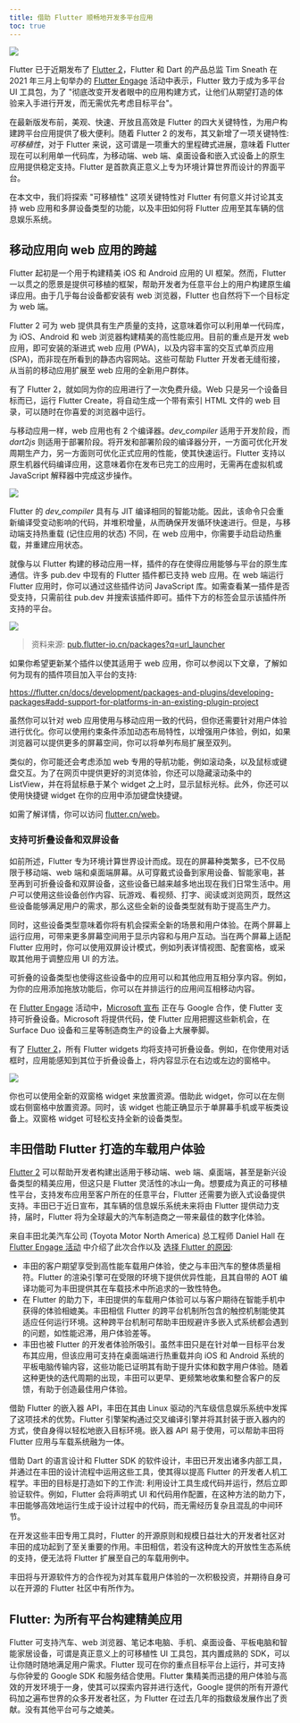 ```yaml
---
title: 借助 Flutter 顺畅地开发多平台应用
toc: true
---
```


![](https://devrel.andfun.cn/devrel/posts/2021/04/VdWBeY.png)

Flutter 已于近期发布了 [Flutter 2](https://flutter.cn/posts/announcing-flutter-2)，Flutter 和 Dart 的产品总监 Tim Sneath 在 2021 年三月上旬举办的 [Flutter Engage](https://flutter.cn/posts/flutter-engage-event-recap) 活动中表示，Flutter 致力于成为多平台 UI 工具包，为了 "彻底改变开发者眼中的应用构建方式，让他们从期望打造的体验来入手进行开发，而无需优先考虑目标平台"。

在最新版发布前，美观、快速、开放且高效是 Flutter 的四大关键特性，为用户构建跨平台应用提供了极大便利。随着 Flutter 2 的发布，其又新增了一项关键特性: *可移植性*，对于 Flutter 来说，这可谓是一项重大的里程碑式进展，意味着 Flutter 现在可以利用单一代码库，为移动端、web 端、桌面设备和嵌入式设备上的原生应用提供稳定支持。Flutter 是首款真正意义上专为环境计算世界而设计的界面平台。

在本文中，我们将探索 "可移植性" 这项关键特性对 Flutter 有何意义并讨论其支持 web 应用和多屏设备类型的功能，以及丰田如何将 Flutter 应用至其车辆的信息娱乐系统。

## **移动应用向 web 应用的跨越**

Flutter 起初是一个用于构建精美 iOS 和 Android 应用的 UI 框架。然而，Flutter 一以贯之的愿景是提供可移植的框架，帮助开发者为任意平台上的用户构建原生编译应用。由于几乎每台设备都安装有 web 浏览器，Flutter 也自然将下一个目标定为 web 端。

Flutter 2 可为 web 提供具有生产质量的支持，这意味着你可以利用单一代码库，为 iOS、Android 和 web 浏览器构建精美的高性能应用。目前的重点是开发 web 应用，即可安装的渐进式 web 应用 (PWA)，以及内容丰富的交互式单页应用 (SPA)，而非现在所看到的静态内容网站。这些可帮助 Flutter 开发者无缝衔接，从当前的移动应用扩展至 web 应用的全新用户群体。

有了 Flutter 2，就如同为你的应用进行了一次免费升级。Web 只是另一个设备目标而已，运行 Flutter Create，将自动生成一个带有索引 HTML 文件的 web 目录，可以随时在你喜爱的浏览器中运行。

与移动应用一样，web 应用也有 2 个编译器。*dev_compiler* 适用于开发阶段，而 *dart2js* 则适用于部署阶段。将开发和部署阶段的编译器分开，一方面可优化开发周期生产力，另一方面则可优化正式应用的性能，使其快速运行。Flutter 支持以原生机器代码编译应用，这意味着你在发布已完工的应用时，无需再在虚拟机或 JavaScript 解释器中完成这步操作。

![](https://devrel.andfun.cn/devrel/posts/2021/04/SjbcQq.png)

Flutter 的 *dev_compiler* 具有与 JIT 编译相同的智能功能。因此，该命令只会重新编译受变动影响的代码，并堆积增量，从而确保开发循环快速进行。但是，与移动端支持热重载 (记住应用的状态) 不同，在 web 应用中，你需要手动启动热重载，并重建应用状态。

就像与以 Flutter 构建的移动应用一样，插件的存在使得应用能够与平台的原生库通信。许多 pub.dev 中现有的 Flutter 插件都已支持 web 应用。在 web 端运行 Flutter 应用时，你可以通过这些插件访问 JavaScript 库。如需查看某一插件是否受支持，只需前往 pub.dev 并搜索该插件即可。插件下方的标签会显示该插件所支持的平台。

![](https://devrel.andfun.cn/devrel/posts/2021/04/4OS8ol.png)

> 资料来源: [pub.flutter-io.cn/packages?q=url_launcher](https://pub.flutter-io.cn/packages?q=url_launcher)

如果你希望更新某个插件以使其适用于 web 应用，你可以参阅以下文章，了解如何为现有的插件项目加入平台的支持:

[https://flutter.cn/docs/development/packages-and-plugins/developing-packages#add-support-for-platforms-in-an-existing-plugin-project
](https://flutter.cn/docs/development/packages-and-plugins/developing-packages#add-support-for-platforms-in-an-existing-plugin-project)

虽然你可以针对 web 应用使用与移动应用一致的代码，但你还需要针对用户体验进行优化。你可以使用约束条件添加动态布局特性，以增强用户体验，例如，如果浏览器可以提供更多的屏幕空间，你可以将单列布局扩展至双列。

类似的，你可能还会考虑添加 web 专用的导航功能，例如滚动条，以及鼠标或键盘交互。为了在网页中提供更好的浏览体验，你还可以隐藏滚动条中的 ListView，并在将鼠标悬于某个 widget 之上时，显示鼠标光标。此外，你还可以使用快捷键 widget 在你的应用中添加键盘快捷键。

如需了解详情，你可以访问 [flutter.cn/web](https://flutter.cn/web)。

### **支持可折叠设备和双屏设备**

如前所述，Flutter 专为环境计算世界设计而成。现在的屏幕种类繁多，已不仅局限于移动端、web 端和桌面端屏幕。从可穿戴式设备到家用设备、智能家电，甚至再到可折叠设备和双屏设备，这些设备已越来越多地出现在我们日常生活中。用户可以使用这些设备创作内容、玩游戏、看视频、打字、阅读或浏览网页，既然这些设备能够满足用户的需求，那么这些全新的设备类型就有助于提高生产力。

同时，这些设备类型意味着你将有机会探索全新的场景和用户体验。在两个屏幕上运行应用，可带来更多屏幕空间用于显示内容和与用户互动。当在两个屏幕上适配 Flutter 应用时，你可以使用双屏设计模式，例如列表详情视图、配套窗格，或采取其他用于调整应用 UI 的方法。

可折叠的设备类型也使得这些设备中的应用可以和其他应用互相分享内容。例如，为你的应用添加拖放功能后，你可以在并排运行的应用间互相移动内容。

在 [Flutter Engage](https://flutter.cn/posts/flutter-engage-event-recap) 活动中，[Microsoft 宣布]({{site.bili.video}}/bv1g64y117Jo) 正在与 Google 合作，使 Flutter 支持可折叠设备。Microsoft 将提供代码，使 Flutter 应用把握这些新机会，在 Surface Duo 设备和三星等制造商生产的设备上大展拳脚。

有了 [Flutter 2](https://flutter.cn/posts/whats-new-in-flutter-2-0)，所有 Flutter widgets 均将支持可折叠设备。例如，在你使用对话框时，应用能感知到其位于折叠设备上，将内容显示在右边或左边的窗格中。

![](https://devrel.andfun.cn/devrel/posts/2021/04/7msNxm.png)

你也可以使用全新的双窗格 widget 来放置资源。借助此 widget，你可以在左侧或右侧窗格中放置资源。同时，该 widget 也能正确显示于单屏幕手机或平板类设备上。双窗格 widget 可轻松支持全新的设备类型。

## **丰田借助 Flutter 打造的车载用户体验**

[Flutter 2](https://flutter.cn/posts/whats-new-in-flutter-2-0) 可以帮助开发者构建出适用于移动端、web 端、桌面端，甚至是新兴设备类型的精美应用，但这只是 Flutter 灵活性的冰山一角。想要成为真正的可移植性平台，支持发布应用至客户所在的任意平台，Flutter 还需要为嵌入式设备提供支持。丰田已于近日宣布，其车辆的信息娱乐系统未来将由 Flutter 提供动力支持，届时，Flutter 将为全球最大的汽车制造商之一带来最佳的数字化体验。

来自丰田北美汽车公司 (Toyota Motor North America) 总工程师 Daniel Hall 在 [Flutter Engage 活动](https://flutter.cn/posts/flutter-engage-event-recap) 中介绍了此次合作以及 [选择 Flutter 的原因]({{site.bili.video}}/bv1g64y117Jo):

* 丰田的客户期望享受到高性能车载用户体验，使之与丰田汽车的整体质量相符。Flutter 的渲染引擎可在受限的环境下提供优异性能，且其自带的 AOT 编译功能可为丰田提供其在车载技术中所追求的一致性特色。
* 在 Flutter 的助力下，丰田提供的车载用户体验可以与客户期待在智能手机中获得的体验相媲美。丰田相信 Flutter 的跨平台机制所包含的触控机制能使其适应任何运行环境。这种跨平台机制可帮助丰田规避许多嵌入式系统都会遇到的问题，如性能迟滞，用户体验差等。
* 丰田也被 Flutter 的开发者体验所吸引。虽然丰田只是在针对单一目标平台发布其应用，但该应用可支持在桌面端进行热重载并向 iOS 和 Android 系统的平板电脑传输内容，这些功能已证明其有助于提升实体和数字用户体验。随着这种更快的迭代周期的出现，丰田可以更早、更频繁地收集和整合客户的反馈，有助于创造最佳用户体验。

借助 Flutter 的嵌入器 API，丰田在其由 Linux 驱动的汽车级信息娱乐系统中发挥了这项技术的优势。Flutter 引擎架构通过交叉编译引擎并将其封装于嵌入器内的方式，使自身得以轻松地嵌入目标环境。嵌入器 API 易于使用，可以帮助丰田将 Flutter 应用与车载系统融为一体。

借助 Dart 的语言设计和 Flutter SDK 的软件设计，丰田已开发出诸多内部工具，并通过在丰田的设计流程中运用这些工具，使其得以提高 Flutter 的开发者人机工程学。丰田的目标是打造如下的工作流: 利用设计工具生成代码并运行，然后立即验证软件。例如，Flutter 会将声明式 UI 和代码用作配置，在这种方法的助力下，丰田能够高效地运行生成于设计过程中的代码，而无需经历复杂且混乱的中间环节。

在开发这些丰田专用工具时，Flutter 的开源原则和规模日益壮大的开发者社区对丰田的成功起到了至关重要的作用。丰田相信，若没有这种庞大的开放性生态系统的支持，便无法将 Flutter 扩展至自己的车载用例中。

丰田将与开源软件方的合作视为对其车载用户体验的一次积极投资，并期待自身可以在开源的 Flutter 社区中有所作为。

## **Flutter: 为所有平台构建精美应用**

Flutter 可支持汽车、web 浏览器、笔记本电脑、手机、桌面设备、平板电脑和智能家居设备，可谓是真正意义上的可移植性 UI 工具包，其内置成熟的 SDK，可以让你随时随地满足用户需求。Flutter 现可在你的重点目标平台上运行，并可支持与你钟爱的 Google SDK 和服务结合使用。Flutter 集精美而迅捷的用户体验与高效的开发环境于一身，使其可以探索内容并进行迭代，Google 提供的所有开源代码加之遍布世界的众多开发者社区，为 Flutter 在过去几年的指数级发展作出了贡献。没有其他平台可与之媲美。
